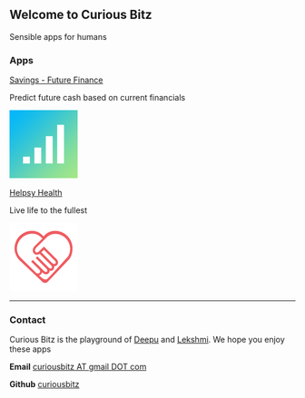 ## Welcome to Curious Bitz

Sensible apps for humans

### Apps

[Savings - Future Finance](https://itunes.apple.com/us/app/helpsy/id1194352663?mt=8)

Predict future cash based on current financials

![Savings - Future Finance](/Images/Savings.png) 

[Helpsy Health](https://itunes.apple.com/us/app/helpsy/id1194352663?mt=8)

Live life to the fullest

![Helpsy](/Images/Helpsy.png) 

---

### Contact

Curious Bitz is the playground of [Deepu](https://www.linkedin.com/in/deepumukundan/) and [Lekshmi](https://www.linkedin.com/in/lekshmiraveendranath/). We hope you enjoy these apps

**Email** [curiousbitz AT gmail DOT com](mailto:curiousbitz@gmail.com)

**Github** [curiousbitz](https://github.com/curiousbitz)
